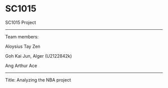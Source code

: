 # SC1015

SC1015 Project

-----------------------------
Team members:

Aloysius Tay Zen

Goh Kai Jun, Alger (U2122842k)

Ang Arthur Ace

-----------------------------

Title: Analyzing the NBA project


